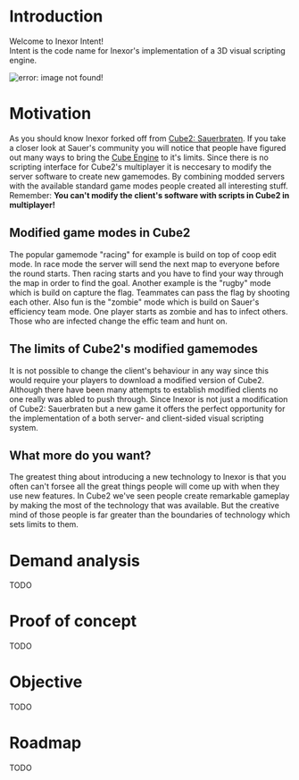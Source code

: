 # Introduction

Welcome to Inexor Intent!  
Intent is the code name for Inexor's implementation of a 3D visual scripting engine.

![error: image not found!](https://raw.githubusercontent.com/inexorgame/artwork/master/intent/Intent_rendered_512px.png)

# Motivation
As you should know Inexor forked off from [Cube2: Sauerbraten](http://sauerbraten.org/). If you take a closer look at Sauer's community you will notice that people have figured out many ways to bring the [Cube Engine](http://cubeengine.com/) to it's limits. Since there is no scripting interface for Cube2's multiplayer it is neccesary to modify the server software to create new gamemodes. By combining modded servers with the available standard game modes people created all interesting stuff. Remember: **You can't modify the client's software with scripts in Cube2 in multiplayer!**

## Modified game modes in Cube2
The popular gamemode "racing" for example is build on top of coop edit mode. In race mode the server will send the next map to everyone before the round starts. Then racing starts and you have to find your way through the map in order to find the goal. Another example is the "rugby" mode which is build on capture the flag. Teammates can pass the flag by shooting each other. Also fun is the "zombie" mode which is build on Sauer's efficiency team mode. One player starts as zombie and has to infect others. Those who are infected change the effic team and hunt on.

## The limits of Cube2's modified gamemodes
It is not possible to change the client's behaviour in any way since this would require your players to download a modified version of Cube2. Although there have been many attempts to establish modified clients no one really was abled to push through. Since Inexor is not just a modification of Cube2: Sauerbraten but a new game it offers the perfect opportunity for the implementation of a both server- and client-sided visual scripting system.

## What more do you want?
The greatest thing about introducing a new technology to Inexor is that you often can't forsee all the great things people will come up with when they use new features. In Cube2 we've seen people create remarkable gameplay by making the most of the technology that was available. But the creative mind of those people is far greater than the boundaries of technology which sets limits to them.

# Demand analysis
TODO

# Proof of concept
TODO

# Objective
TODO

# Roadmap
TODO
